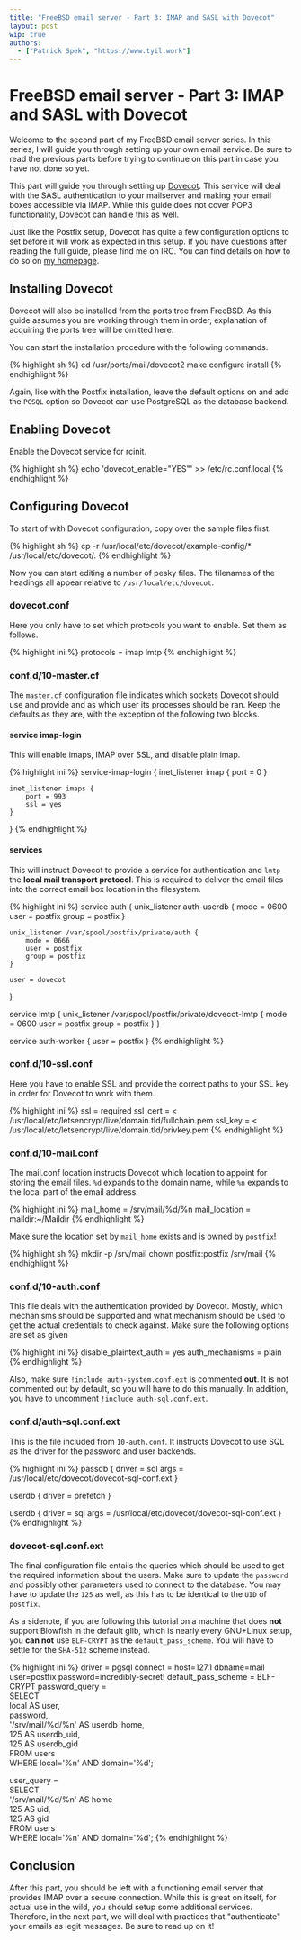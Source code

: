 ```yaml
---
title: "FreeBSD email server - Part 3: IMAP and SASL with Dovecot"
layout: post
wip: true
authors:
  - ["Patrick Spek", "https://www.tyil.work"]
---
```


# FreeBSD email server - Part 3: IMAP and SASL with Dovecot
Welcome to the second part of my FreeBSD email server series. In this series, I
will guide you through setting up your own email service. Be sure to read the
previous parts before trying to continue on this part in case you have not done
so yet.

This part will guide you through setting up [Dovecot][dovecot]. This service
will deal with the SASL authentication to your mailserver and making your email
boxes accessible via IMAP. While this guide does not cover POP3 functionality,
Dovecot can handle this as well.

Just like the Postfix setup, Dovecot has quite a few configuration options to
set before it will work as expected in this setup. If you have questions after
reading the full guide, please find me on IRC. You can find details on how to
do so on [my homepage][home].

## Installing Dovecot
Dovecot will also be installed from the ports tree from FreeBSD. As this guide
assumes you are working through them in order, explanation of acquiring the
ports tree will be omitted here.

You can start the installation procedure with the following commands.

{% highlight sh %}
cd /usr/ports/mail/dovecot2
make configure install
{% endhighlight %}

Again, like with the Postfix installation, leave the default options on and add
the `PGSQL` option so Dovecot can use PostgreSQL as the database backend.

## Enabling Dovecot
Enable the Dovecot service for rcinit.

{% highlight sh %}
echo 'dovecot_enable="YES"' >> /etc/rc.conf.local
{% endhighlight %}

## Configuring Dovecot
To start of with Dovecot configuration, copy over the sample files first.

{% highlight sh %}
cp -r /usr/local/etc/dovecot/example-config/* /usr/local/etc/dovecot/.
{% endhighlight %}

Now you can start editing a number of pesky files. The filenames of the
headings all appear relative to `/usr/local/etc/dovecot`.

### dovecot.conf
Here you only have to set which protocols you want to enable. Set them as
follows.

{% highlight ini %}
protocols = imap lmtp
{% endhighlight %}

### conf.d/10-master.cf
The `master.cf` configuration file indicates which sockets Dovecot should use
and provide and as which user its processes should be ran. Keep the defaults as
they are, with the exception of the following two blocks.

#### service imap-login
This will enable imaps, IMAP over SSL, and disable plain imap.

{% highlight ini %}
service-imap-login {
    inet_listener imap {
        port = 0
    }

    inet_listener imaps {
        port = 993
        ssl = yes
    }
}
{% endhighlight %}

#### services
This will instruct Dovecot to provide a service for authentication and `lmtp`
the **local mail transport protocol**. This is required to deliver the email
files into the correct email box location in the filesystem.

{% highlight ini %}
service auth {
    unix_listener auth-userdb {
        mode = 0600
        user = postfix
        group = postfix
    }

    unix_listener /var/spool/postfix/private/auth {
        mode = 0666
        user = postfix
        group = postfix
    }

    user = dovecot
}

service lmtp {
    unix_listener /var/spool/postfix/private/dovecot-lmtp {
        mode = 0600
        user = postfix
        group = postfix
    }
}

service auth-worker {
    user = postfix
}
{% endhighlight %}

### conf.d/10-ssl.conf
Here you have to enable SSL and provide the correct paths to your SSL key in
order for Dovecot to work with them.

{% highlight ini %}
ssl = required
ssl_cert = < /usr/local/etc/letsencrypt/live/domain.tld/fullchain.pem
ssl_key = < /usr/local/etc/letsencrypt/live/domain.tld/privkey.pem
{% endhighlight %}

### conf.d/10-mail.conf
The mail.conf location instructs Dovecot which location to appoint for storing
the email files. `%d` expands to the domain name, while `%n` expands to the
local part of the email address.

{% highlight ini %}
mail_home = /srv/mail/%d/%n
mail_location = maildir:~/Maildir
{% endhighlight %}

Make sure the location set by `mail_home` exists and is owned by `postfix`!

{% highlight sh %}
mkdir -p /srv/mail
chown postfix:postfix /srv/mail
{% endhighlight %}

### conf.d/10-auth.conf
This file deals with the authentication provided by Dovecot. Mostly, which
mechanisms should be supported and what mechanism should be used to get the
actual credentials to check against.  Make sure the following options are set
as given

{% highlight ini %}
disable_plaintext_auth = yes
auth_mechanisms = plain 
{% endhighlight %}

Also, make sure `!include auth-system.conf.ext` is commented **out**. It is not
commented out by default, so you will have to do this manually. In addition,
you have to uncomment `!include auth-sql.conf.ext`.

### conf.d/auth-sql.conf.ext
This is the file included from `10-auth.conf`. It instructs Dovecot to use SQL as
the driver for the password and user backends.

{% highlight ini %}
passdb {
    driver = sql
    args = /usr/local/etc/dovecot/dovecot-sql-conf.ext
}

userdb {
    driver = prefetch
}

userdb {
    driver = sql
    args = /usr/local/etc/dovecot/dovecot-sql-conf.ext
}
{% endhighlight %}

### dovecot-sql.conf.ext
The final configuration file entails the queries which should be used to get the
required information about the users. Make sure to update the `password` and possibly
other parameters used to connect to the database. You may have to update the `125` as
well, as this has to be identical to the `UID` of `postfix`.

As a sidenote, if you are following this tutorial on a machine that does
**not** support Blowfish in the default glib, which is nearly every GNU+Linux
setup, you **can not** use `BLF-CRYPT` as the `default_pass_scheme`. You will
have to settle for the `SHA-512` scheme instead.

{% highlight ini %}
driver = pgsql
connect = host=127.1 dbname=mail user=postfix password=incredibly-secret!
default_pass_scheme = BLF-CRYPT
password_query = \
    SELECT \
        local AS user, \
        password, \
        '/srv/mail/%d/%n' AS userdb_home, \
        125 AS userdb_uid, \
        125 AS userdb_gid \
    FROM users \
    WHERE local='%n' AND domain='%d';

user_query = \
    SELECT \
        '/srv/mail/%d/%n' AS home \
        125 AS uid, \
        125 AS gid \
    FROM users \
    WHERE local='%n' AND domain='%d';
{% endhighlight %}

## Conclusion
After this part, you should be left with a functioning email server that
provides IMAP over a secure connection. While this is great on itself, for
actual use in the wild, you should setup some additional services. Therefore,
in the next part, we will deal with practices that "authenticate" your emails
as legit messages. Be sure to read up on it!

[dovecot]: http://dovecot.org/
[home]: https://www.tyil.work/

